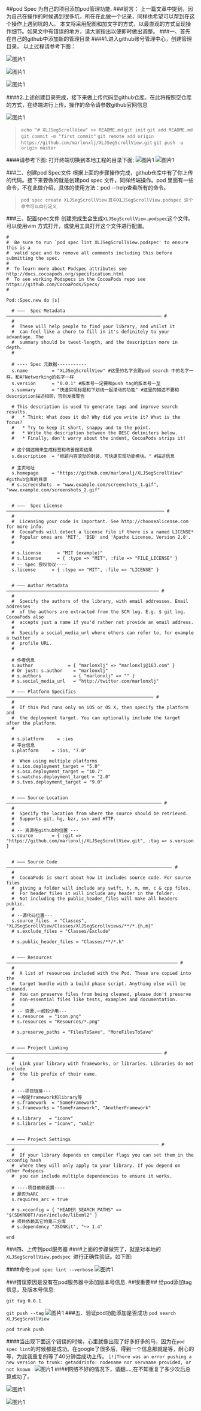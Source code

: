 ##pod Spec 为自己的项目添加pod管理功能.
###前言：
  上一篇文章中提到，因为自己在操作的时候遇到很多坑，所在在此做一个记录，同样也希望可以帮到在这个操作上遇到坑的人。
  本文将采用配图和加文字的方式，以最直观的方式呈现操作细节。如果文中有错误的地方，请大家指出以便即时做出调整。
###一、首先在自己的github中添加新的管理目录
####1.进入github账号管理中心，创建管理目录。
  以上过程请参考下图：
   
  ![图片1](/Users/x/Desktop/未命名文件夹/1.png)
  
  ![图片1](/Users/x/Desktop/未命名文件夹/2.png)
  
  ![图片1](/Users/x/Desktop/未命名文件夹/3.png)

####2.上述创建目录完成，接下来做上传代码至github仓库。在此将按照空仓库的方式，在终端进行上传。操作的命令请参数github官网信息

 ![图片1](/Users/x/Desktop/未命名文件夹/4.png)
 
> ``echo "# XLJSegScrollView" >> README.md``
> ``git init``
> ``git add README.md``
> ``git commit -m "first commit"``
> ``git remote add origin https://github.com/marlonxlj/XLJSegScrollView.git``
> ``git push -u origin master``

####请参考下图:
打开终端切换到本地工程的目录下面;
![图片1](/Users/x/Desktop/未命名文件夹/6.png)
![图片1](/Users/x/Desktop/未命名文件夹/7.png)

###二、创建pod Spec文件
根据上面的步骤操作完成，github仓库中有了你上传的代码。接下来要做的就是创建pod spec 文件，同样终端操作。pod 里面有一些命令，不在此做介绍，具体的使用方法：pod --help查看所有的命令。
>`` pod spec create XLJSegScrollView ``
>``其中XLJSegScrollView.podspec 这个命令可以自行定义``

###三、配置spec文件
创建完成生会生成``XLJSegScrollView.podspec``这个文件。
可以使用vim 方式打开，或使用工具打开这个文件进行配置。

    #
    #  Be sure to run `pod spec lint XLJSegScrollView.podspec' to ensure this is a
    #  valid spec and to remove all comments including this before submitting the spec.
    #
    #  To learn more about Podspec attributes see http://docs.cocoapods.org/specification.html
    #  To see working Podspecs in the CocoaPods repo see https://github.com/CocoaPods/Specs/
    #
    
    Pod::Spec.new do |s|
    
      # ―――  Spec Metadata  ―――――――――――――――――――――――――――――――――――――――――――――――――――――――――― #
      #
      #  These will help people to find your library, and whilst it
      #  can feel like a chore to fill in it's definitely to your advantage. The
      #  summary should be tweet-length, and the description more in depth.
      #
    
      # ---- Spec 元数据-----------
      s.name         = "XLJSegScrollView" #这里的名字会跟pod search 中的名字一样，和AFNetworking的名字一样
      s.version      = "0.0.1" #版本号一定要和push tag的版本号一至
      s.summary      = "快速实现标题和下划线一起滚动的功能" #这里的描述不要和description描述相同，否则发报警告
    
      # This description is used to generate tags and improve search results.
      #   * Think: What does it do? Why did you write it? What is the focus?
      #   * Try to keep it short, snappy and to the point.
      #   * Write the description between the DESC delimiters below.
      #   * Finally, don't worry about the indent, CocoaPods strips it!
    
      # 这个描述用来生成标签和改善搜索结果
      s.description  = "标题内容滚动的封装，可快速实现功能模块。" #描述信息
    
      # 主页地址
      s.homepage     = "https://github.com/marlonxlj/XLJSegScrollView" #github仓库的目录
      # s.screenshots  = "www.example.com/screenshots_1.gif", "www.example.com/screenshots_2.gif"
    
    
      # ―――  Spec License  ――――――――――――――――――――――――――――――――――――――――――――――――――――――――――― #
      #
      #  Licensing your code is important. See http://choosealicense.com for more info.
      #  CocoaPods will detect a license file if there is a named LICENSE*
      #  Popular ones are 'MIT', 'BSD' and 'Apache License, Version 2.0'.
      #
    
      # s.license      = "MIT (example)"
      # s.license      = { :type => "MIT", :file => "FILE_LICENSE" }
      # -- Spec 授权协议----
      s.license      = { :type => "MIT", :file => "LICENSE" }
    
    
      # ――― Author Metadata  ――――――――――――――――――――――――――――――――――――――――――――――――――――――――― #
      #
      #  Specify the authors of the library, with email addresses. Email addresses
      #  of the authors are extracted from the SCM log. E.g. $ git log. CocoaPods also
      #  accepts just a name if you'd rather not provide an email address.
      #
      #  Specify a social_media_url where others can refer to, for example a twitter
      #  profile URL.
      #
    
      # 作者信息
      s.author             = { "marlonxlj" => "marlonxlj@163.com" }
      # Or just: s.author    = "marlonxlj"
      # s.authors            = { "marlonxlj" => "" }
      # s.social_media_url   = "http://twitter.com/marlonxlj"
    
      # ――― Platform Specifics ――――――――――――――――――――――――――――――――――――――――――――――――――――――― #
      #
      #  If this Pod runs only on iOS or OS X, then specify the platform and
      #  the deployment target. You can optionally include the target after the platform.
      #
    
      # s.platform     = :ios
      # 平台信息
      s.platform     = :ios, "7.0"
    
      #  When using multiple platforms
      # s.ios.deployment_target = "5.0"
      # s.osx.deployment_target = "10.7"
      # s.watchos.deployment_target = "2.0"
      # s.tvos.deployment_target = "9.0"
    
    
      # ――― Source Location ―――――――――――――――――――――――――――――――――――――――――――――――――――――――――― #
      #
      #  Specify the location from where the source should be retrieved.
      #  Supports git, hg, bzr, svn and HTTP.
      #
      # -- 资源在github的位置 ---
      s.source       = { :git => "https://github.com/marlonxlj/XLJSegScrollView.git", :tag => s.version }
    
    
      # ――― Source Code ―――――――――――――――――――――――――――――――――――――――――――――――――――――――――――――― #
      #
      #  CocoaPods is smart about how it includes source code. For source files
      #  giving a folder will include any swift, h, m, mm, c & cpp files.
      #  For header files it will include any header in the folder.
      #  Not including the public_header_files will make all headers public.
      #
      # --源代码位置---
      s.source_files  = "Classes", "XLJSegScrollView/Classes/XlJSegScrollviews/**/*.{h,m}"
      # s.exclude_files = "Classes/Exclude"
    
      # s.public_header_files = "Classes/**/*.h"
    
    
      # ――― Resources ―――――――――――――――――――――――――――――――――――――――――――――――――――――――――――――――― #
      #
      #  A list of resources included with the Pod. These are copied into the
      #  target bundle with a build phase script. Anything else will be cleaned.
      #  You can preserve files from being cleaned, please don't preserve
      #  non-essential files like tests, examples and documentation.
      #
      # -- 资源,一般较少用---
      # s.resource  = "icon.png"
      # s.resources = "Resources/*.png"
    
      # s.preserve_paths = "FilesToSave", "MoreFilesToSave"
    
    
      # ――― Project Linking ―――――――――――――――――――――――――――――――――――――――――――――――――――――――――― #
      #
      #  Link your library with frameworks, or libraries. Libraries do not include
      #  the lib prefix of their name.
      #
    
      # ---项目链接---
      # 一般是framework和library等
      # s.framework  = "SomeFramework"
      # s.frameworks = "SomeFramework", "AnotherFramework"
    
      # s.library   = "iconv"
      # s.libraries = "iconv", "xml2"
    
    
      # ――― Project Settings ――――――――――――――――――――――――――――――――――――――――――――――――――――――――― #
      #
      #  If your library depends on compiler flags you can set them in the xcconfig hash
      #  where they will only apply to your library. If you depend on other Podspecs
      #  you can include multiple dependencies to ensure it works.
    
      # ----项目依赖设置----
      # 是否为ARC
      s.requires_arc = true
    
      # s.xcconfig = { "HEADER_SEARCH_PATHS" => "$(SDKROOT)/usr/include/libxml2" }
      # 项目依赖其它的第三方库
      # s.dependency "JSONKit", "~> 1.4"
    
    end


###四、上传到pod服务器
####上面的步骤做完了，就是对本地的`XLJSegScrollView.podspec `进行正确性验证。如下图:

####命令:`pod spec lint --verbose`
![图片1](/Users/x/Desktop/未命名文件夹/8.png)

###错误原因是没有在pod服务器中添加版本号信息.
##很重要##
给pod添加tag信息，及版本号信息:

`git tag 0.0.1`

`git push --tag`
![图片1](/Users/x/Desktop/未命名文件夹/9.png)
###五、验证pod功能添加是否成功
`pod search XLJSegScrollView`

`pod trunk push`

####当出现下面这个错误的时候，心里就像出现了好多好多的马，因为在`pod spec lint`的时候都是成功。在google了很多后，得到一个信息那就是等，耐心的等，为此我重复的等了40分钟后成功上传。
`[!]There was an error pushing a new version to trunk: getaddrinfo: nodename nor servname provided, or not known
`
![图片1](/Users/x/Desktop/未命名文件夹/10.png)
####网络不好的情况下，请翻....,在不知重复了多少次后总算成功了。

![图片1](/Users/x/Desktop/未命名文件夹/11.png)

![图片1](/Users/x/Desktop/未命名文件夹/12.png)

